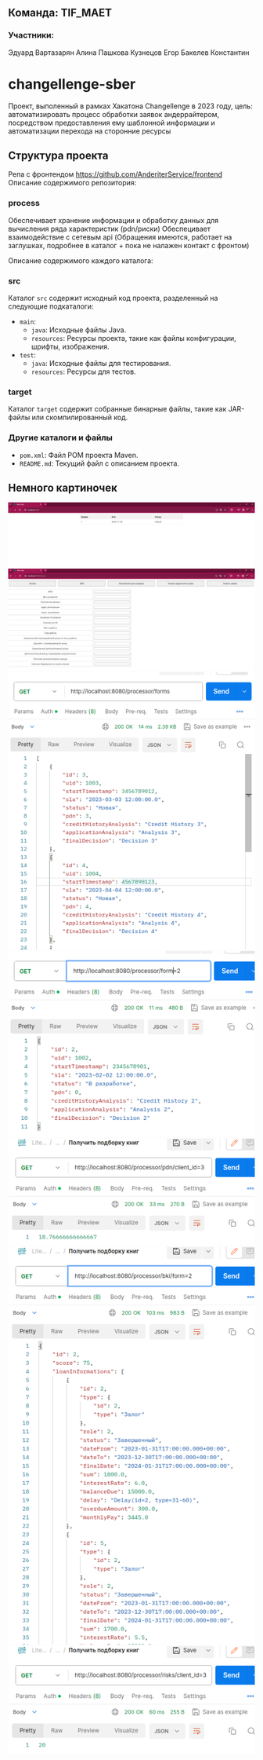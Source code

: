 
## Команда: TIF_MAET
### Участники:
Эдуард Вартазарян
Алина Пашкова
Кузнецов Егор
Бакелев Константин

# changellenge-sber
Проект, выполенный в рамках Хакатона Changellenge в 2023 году,
цель: автоматизировать процесс обработки заявок андеррайтером, 
посредством предоставления ему шаблонной информации и автоматизации перехода на сторонние ресурсы

## Структура проекта

Репа с фронтендом https://github.com/AnderiterService/frontend
Описание содержимого репозитория:


### process

Обеспечивает хранение информации и обработку данных для вычисления ряда характеристик (pdn/риски)
Обеспецивает взаимодействие с сетевым api (Обращения имеются, работает на заглушках, подробнее в каталог + пока не налажен контакт с фронтом)


Описание содержимого каждого каталога:

### src

Каталог `src` содержит исходный код проекта, разделенный на следующие подкаталоги:

- `main`:
    - `java`: Исходные файлы Java.
    - `resources`: Ресурсы проекта, такие как файлы конфигурации, шрифты, изображения.
- `test`:
    - `java`: Исходные файлы для тестирования.
    - `resources`: Ресурсы для тестов.

### target

Каталог `target` содержит собранные бинарные файлы, такие как JAR-файлы или скомпилированный код.

### Другие каталоги и файлы

- `pom.xml`: Файл POM проекта Maven.
- `README.md`: Текущий файл с описанием проекта.

## Немного картиночек
![Main_screen.jpeg](misc%2FMain_screen.jpeg)
![Secont_screen.jpeg](misc%2FSecont_screen.jpeg)
![Get_requests.png](misc%2FGet_requests.png)
![Get_request.png](misc%2FGet_request.png)
![Get_pdn.png](misc%2FGet_pdn.png)
![Get_bki.png](misc%2FGet_bki.png)
![Calculate_risks.png](misc%2FCalculate_risks.png)






